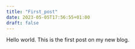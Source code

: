```yaml
---
title: "First_post"
date: 2023-05-05T17:56:55+01:00
draft: false
---
```


Hello world. This is the first post on my new blog.

